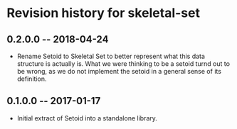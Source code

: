# Revision history for skeletal-set

## 0.2.0.0  -- 2018-04-24

* Rename Setoid to Skeletal Set to better represent what this
  data structure is actually is. What we were thinking to be a setoid
  turnd out to be wrong, as we do not implement the setoid in a general
  sense of its definition.

## 0.1.0.0  -- 2017-01-17

* Initial extract of Setoid into a standalone library.
